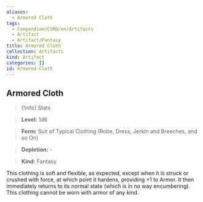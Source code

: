 ```yaml
---
aliases:
  - Armored Cloth
tags:
  - Compendium/CSRD/en/Artifacts
  - Artifact
  - Artifact/Fantasy
title: Armored Cloth
collection: Artifacts
kind: Artifact
categories: []
id: Armored-Cloth
---
```

## Armored Cloth    
>[!info] Stats    
> **Level:** 1d6    
> **Form:** Suit of Typical Clothing (Robe, Dress, Jerkin and Breeches, and so On)    
> **Depletion:** -    
> **Kind:** Fantasy  
    
This clothing is soft and flexible, as expected, except when it is struck or crushed with force, at which point it hardens, providing +1 to Armor. It then immediately returns to its normal state (which is in no way encumbering). This clothing cannot be worn with armor of any kind.
